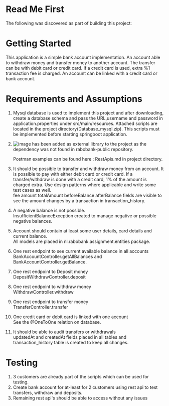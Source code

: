 # Read Me First
The following was discovered as part of building this project:

# Getting Started

This application is a simple bank account implementation. An account able to withdraw money and transfer money to another account. The transfer can be with debit card or credit card. If a credit card is used, extra %1 transaction fee is charged. An account can be linked with a credit card or bank account.

# Requirements and Assumptions

1. Mysql database is used to implement this project and after downloading, create a database schema and pass the URL,username and password in application.properties under src/main/resources. Attached scripts are located in the project directory(Database_mysql.zip). This scripts must be implemented before starting springboot application.
2. ![image](https://github.com/VeerajKolli/BankAccount/assets/79200457/2d1e2e1b-b79f-4257-b25c-52cd30e070cb) has been added as external library to the project as the dependency was not found in rabobank-public repository.

    Postman examples can be found here : RestApis.md in project directory.  
3. It should be possible to transfer and withdraw money from an account. It is possible to pay with either debit card or credit card. If a transfer/withdraw is done with a credit card, 1% of the amount is charged extra. Use design patterns where applicable and write some test cases as well.  
    fee amount totalAmount beforeBalance afterBalance fields are visible to see the amount changes by a transaction in transaction_history.  
4. A negative balance is not possible.  
    InsufficientBalanceException created to manage negative or possible negative balances.  
5. Account should contain at least some user details, card details and current balance.  
    All models are placed in nl.rabobank.assignment.entities package.  
6. One rest endpoint to see current available balance in all accounts
    BankAccountController.getAllBalances and BankAccountController.getBalance.  
7. One rest endpoint to Deposit money  
      DepositWithdrawController.deposit  
8. One rest endpoint to withdraw money  
    WithdrawController.withdraw  
9. One rest endpoint to transfer money  
    TransferController.transfer
10. One credit card or debit card is linked with one account  
    See the @OneToOne relation on database.  
11. It should be able to audit transfers or withdrawals  
    updatedAt and createdAt fields placed in all tables and transaction_history table is created to keep all changes.  

# Testing

1. 3 customers are already part of the scripts which can be used for testing.  
2. Create bank account for at-least for 2 customers using rest api to test transfers, withdraw and deposits.
3. Remaining rest api's should be able to access without any issues
